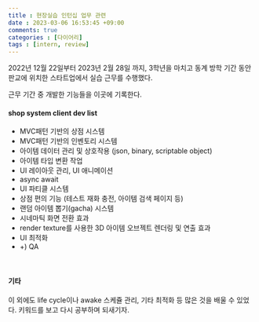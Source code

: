 ```yaml
---
title : 현장실습 인턴십 업무 관련
date : 2023-03-06 16:53:45 +09:00
comments: true
categories : [다이어리]
tags : [intern, review]
---
```


2022년 12월 22일부터 2023년 2월 28일 까지, 3학년을 마치고 동계 방학 기간 동안 판교에 위치한 스타트업에서 실습 근무를 수행했다.  

근무 기간 중 개발한 기능들을 이곳에 기록한다.  


#### shop system client dev list
- MVC패턴 기반의 상점 시스템
- MVC패턴 기반의 인벤토리 시스템
- 아이템 데이터 관리 및 상호작용 (json, binary, scriptable object)
- 아이템 타입 변환 작업
- UI 레이아웃 관리, UI 애니메이션
- async await
- UI 파티클 시스템
- 상점 편의 기능 (테스트 재화 충전, 아이템 검색 페이지 등)
- 랜덤 아이템 뽑기(gacha) 시스템
- 시네마틱 화면 전환 효과 
- render texture를 사용한 3D 아이템 오브젝트 렌더링 및 연출 효과
- UI 최적화
- +) QA

<br/>

#### 기타
이 외에도 life cycle이나 awake 스케쥴 관리, 기타 최적화 등 많은 것을 배울 수 있었다. 키워드를 보고 다시 공부하며 되새기자.
